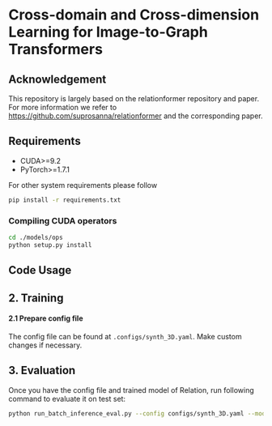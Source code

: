 # Cross-domain and Cross-dimension Learning for Image-to-Graph Transformers

## Acknowledgement

This repository is largely based on the relationformer repository and paper. For more information we refer to https://github.com/suprosanna/relationformer and the corresponding paper.

## Requirements
* CUDA>=9.2
* PyTorch>=1.7.1

For other system requirements please follow

```bash
pip install -r requirements.txt
```

### Compiling CUDA operators
```bash
cd ./models/ops
python setup.py install
```


## Code Usage

## 2. Training

#### 2.1 Prepare config file

The config file can be found at `.configs/synth_3D.yaml`. Make custom changes if necessary.


## 3. Evaluation

Once you have the config file and trained model of Relation, run following command to evaluate it on test set:

```bash
python run_batch_inference_eval.py --config configs/synth_3D.yaml --model ./trained_weights/last_checkpoint.pt --eval
```
